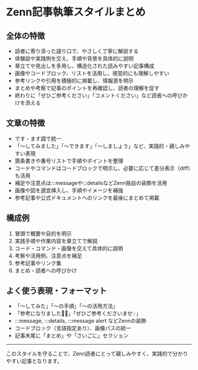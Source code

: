 # Zenn記事執筆スタイルまとめ

## 全体の特徴
- 読者に寄り添った語り口で、やさしく丁寧に解説する
- 体験談や実践例を交え、手順や背景を具体的に説明
- 章立てや見出しを多用し、構造化された読みやすい記事構成
- 画像やコードブロック、リストを活用し、視覚的にも理解しやすい
- 参考リンクや引用を積極的に掲載し、情報源を明示
- まとめや考察で記事のポイントを再確認し、読者の理解を促す
- 終わりに「ぜひご参考ください」「コメントください」など読者への呼びかけを添える

## 文章の特徴
- です・ます調で統一
- 「〜してみました」「〜できます」「〜しましょう」など、実践的・親しみやすい表現
- 箇条書きや番号リストで手順やポイントを整理
- コードやコマンドはコードブロックで明示し、必要に応じて差分表示（diff）も活用
- 補足や注意点は:::messageや:::detailsなどZenn独自の装飾を活用
- 画像や図を適宜挿入し、手順やイメージを補強
- 参考記事や公式ドキュメントへのリンクを最後にまとめて掲載

## 構成例
1. 冒頭で概要や目的を明示
2. 実践手順や作業内容を章立てで解説
3. コード・コマンド・画像を交えて具体的に説明
4. 考察や活用例、注意点を補足
5. 参考記事やリンク集
6. まとめ・読者への呼びかけ

## よく使う表現・フォーマット
- 「〜してみた」「〜の手順」「〜の活用方法」
- 「参考になりました🙇‍♂️」「ぜひご参考くださいませ💡」
- :::message, :::details, :::message alert などZennの装飾
- コードブロック（言語指定あり）、画像パスの統一
- 記事末尾に「まとめ」や「さいごに」セクション

---

このスタイルを守ることで、Zenn読者にとって親しみやすく、実践的で分かりやすい記事となります。